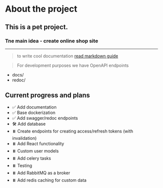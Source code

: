 # About the project

## This is a pet project.  
### Tne main idea - create online shop site
---
> to write cool documentation [read markdown guide](https://www.markdownguide.org/cheat-sheet/)

>For development purposes we have OpenAPI endpoints

- docs/
- redoc/

## Current progress and plans
- ✅ Add documentation
- ✅ Base dockerization
- ✅ Add swagger/redoc endpoints
- 🛠️ Add database
- ⏸️ Create endpoints for creating access/refresh tokens (with invalidation)
- ⏸️ Add React functionality
- ⏸️ Custom user models
- ⏸️ Add celery tasks
- ⏸️ Testing
- ⏸️ Add RabbitMQ as a broker
- ⏸️ Add redis caching for custom data
